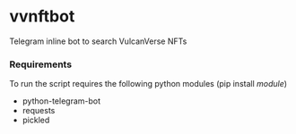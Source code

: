 # vvnftbot
Telegram inline bot to search VulcanVerse NFTs

### Requirements

To run the script requires the following python modules (pip install *module*)
- python-telegram-bot
- requests
- pickled








